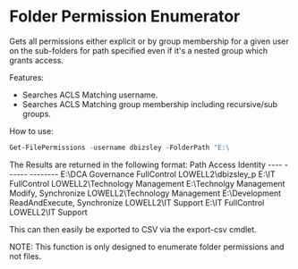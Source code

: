 # Folder Permission Enumerator
Gets all permissions either explicit or by group membership for a given user on the sub-folders for path specified even if it's a nested group which grants access.

Features:

+ Searches ACLS Matching username.
+ Searches ACLS Matching group membership including recursive/sub groups.

How to use:

```PowerShell
Get-FilePermissions -username dbizsley -FolderPath "E:\
```
The Results are returned in the following format:
    Path                                    Access                                  Identity
    ----                                    ------                                  --------
    E:\DCA Governance                       FullControl                             LOWELL2\dbizsley_p
    E:\IT                                   FullControl                             LOWELL2\Technology Management
    E:\Technolgy Management                 Modify, Synchronize                     LOWELL2\Technology Management
    E:\Development                          ReadAndExecute, Synchronize             LOWELL2\IT Support
    E:\IT                                   FullControl                             LOWELL2\IT Support


This can then easily be exported to CSV via the export-csv cmdlet.

NOTE: This function is only designed to enumerate folder permissions and not files.
